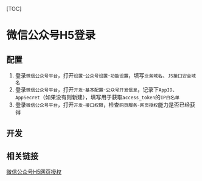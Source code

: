 [TOC]

# 微信公众号H5登录

## 配置

1. 登录`微信公众号平台`，打开`设置`-`公众号设置`-`功能设置`，填写`业务域名`、`JS接口安全域名`
2. 登录`微信公众号平台`，打开`开发`-`基本配置`-`公众号开发信息`，记录下`AppID`、`AppSecret`（如果没有则新建），填写用于获取`access_token`的`IP白名单`
3. 登录`微信公众号平台`，打开`开发`-`接口权限`，检查`网页服务`-`网页授权`能力是否已经获得

## 开发

## 相关链接

[微信公众号H5网页授权](https://developers.weixin.qq.com/doc/offiaccount/OA_Web_Apps/Wechat_webpage_authorization.html)